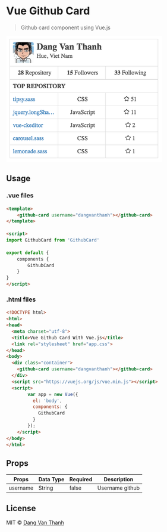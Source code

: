 # Vue Github Card

> Github card component using Vue.js

![](screenshot.png)

## Usage

### .vue files

```html
<template>
	<github-card username="dangvanthanh"></github-card>
</template>

<script>
import GithubCard from 'GithubCard'

export default {
	components {
		GithubCard
	}
}
</script>
```

### .html files

```html
<!DOCTYPE html>
<html>
<head>
  <meta charset="utf-8">
  <title>Vue Github Card With Vue.js</title>
  <link rel="stylesheet" href="app.css">
</head>
<body>
  <div class="container">
    <github-card username="dangvanthanh"></github-card>
  </div>
  <script src="https://vuejs.org/js/vue.min.js"></script>
  <script>
		var app = new Vue({
		  el: 'body',
		  components: {
		    GithubCard
		  }
		});
	</script>
</body>
</html>
```

## Props

| Props    | Data Type | Required | Description     |
|----------|-----------|----------|-----------------|
| username | String    | false    | Username github |

## License

MIT © [Dang Van Thanh](http://dangthanh.org)
